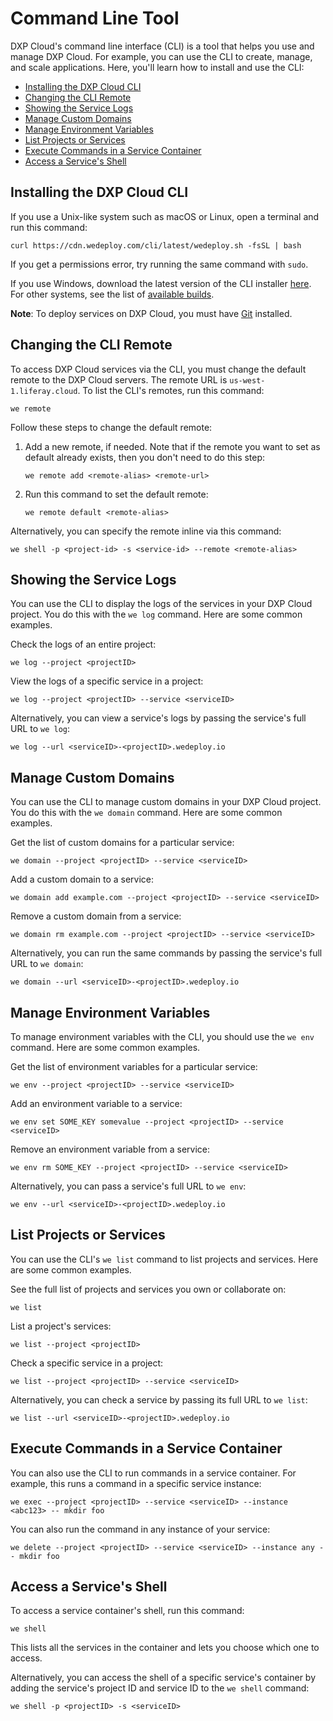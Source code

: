 # Command Line Tool

DXP Cloud's command line interface (CLI) is a tool that helps you use and manage 
DXP Cloud. For example, you can use the CLI to create, manage, and scale 
applications. Here, you'll learn how to install and use the CLI: 

-   [Installing the DXP Cloud CLI](#installing-the-dxp-cloud-cli)
-   [Changing the CLI Remote](#changing-the-cli-remote)
-   [Showing the Service Logs](#showing-the-service-logs)
-   [Manage Custom Domains](#manage-custom-domains)
-   [Manage Environment Variables](#manage-environment-variables)
-   [List Projects or Services](#list-projects-or-services)
-   [Execute Commands in a Service Container](#execute-commands-in-a-service-container)
-   [Access a Service's Shell](#access-a-services-shell)

## Installing the DXP Cloud CLI

If you use a Unix-like system such as macOS or Linux, open a terminal and run 
this command: 

    curl https://cdn.wedeploy.com/cli/latest/wedeploy.sh -fsSL | bash

If you get a permissions error, try running the same command with `sudo`. 

If you use Windows, download the latest version of the CLI installer 
[here](https://cdn.wedeploy.com/cli/latest/we-installer-windows-amd64.msi). 
For other systems, see the list of 
[available builds](https://dl.equinox.io/wedeploy/we/stable). 

**Note**: To deploy services on DXP Cloud, you must have 
[Git](https://git-scm.com/) 
installed. 

## Changing the CLI Remote

To access DXP Cloud services via the CLI, you must change the default remote to 
the DXP Cloud servers. The remote URL is `us-west-1.liferay.cloud`. To list the 
CLI's remotes, run this command: 

    we remote

Follow these steps to change the default remote:

1.  Add a new remote, if needed. Note that if the remote you want to set as 
    default already exists, then you don't need to do this step: 

        we remote add <remote-alias> <remote-url>

2.  Run this command to set the default remote: 

        we remote default <remote-alias>

Alternatively, you can specify the remote inline via this command:

    we shell -p <project-id> -s <service-id> --remote <remote-alias>

## Showing the Service Logs

You can use the CLI to display the logs of the services in your DXP Cloud 
project. You do this with the `we log` command. Here are some common examples. 

Check the logs of an entire project: 

    we log --project <projectID>

View the logs of a specific service in a project: 

    we log --project <projectID> --service <serviceID>

Alternatively, you can view a service's logs by passing the service's full URL 
to `we log`: 

    we log --url <serviceID>-<projectID>.wedeploy.io

## Manage Custom Domains

You can use the CLI to manage custom domains in your DXP Cloud project. You do 
this with the `we domain` command. Here are some common examples. 

Get the list of custom domains for a particular service:

    we domain --project <projectID> --service <serviceID>

Add a custom domain to a service:

    we domain add example.com --project <projectID> --service <serviceID>

Remove a custom domain from a service:

    we domain rm example.com --project <projectID> --service <serviceID>

Alternatively, you can run the same commands by passing the service's full URL 
to `we domain`: 

    we domain --url <serviceID>-<projectID>.wedeploy.io

## Manage Environment Variables

To manage environment variables with the CLI, you should use the `we env` 
command. Here are some common examples. 

Get the list of environment variables for a particular service:

    we env --project <projectID> --service <serviceID>

Add an environment variable to a service:

    we env set SOME_KEY somevalue --project <projectID> --service <serviceID>

Remove an environment variable from a service:

    we env rm SOME_KEY --project <projectID> --service <serviceID>

Alternatively, you can pass a service's full URL to `we env`: 

    we env --url <serviceID>-<projectID>.wedeploy.io

## List Projects or Services

You can use the CLI's `we list` command to list projects and services. Here are 
some common examples. 

See the full list of projects and services you own or collaborate on: 

    we list

List a project's services: 

    we list --project <projectID>

Check a specific service in a project: 

    we list --project <projectID> --service <serviceID>

Alternatively, you can check a service by passing its full URL to `we list`: 

    we list --url <serviceID>-<projectID>.wedeploy.io

## Execute Commands in a Service Container

You can also use the CLI to run commands in a service container. For example, 
this runs a command in a specific service instance: 

    we exec --project <projectID> --service <serviceID> --instance <abc123> -- mkdir foo

You can also run the command in any instance of your service: 

    we delete --project <projectID> --service <serviceID> --instance any -- mkdir foo

## Access a Service's Shell

To access a service container's shell, run this command: 

    we shell

This lists all the services in the container and lets you choose which one to 
access. 

Alternatively, you can access the shell of a specific service's container by 
adding the service's project ID and service ID to the `we shell` command: 

    we shell -p <projectID> -s <serviceID>

